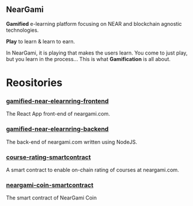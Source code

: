 ## NearGami

**Gamified** e-learning platform focusing on NEAR and blockchain agnostic technologies.

**Play** to learn & learn to earn.

In NearGami, it is playing that makes the users learn. You come to just play, but you learn in the process... This is what **Gamification** is all about.

# Reositories

### [gamified-near-elearnring-frontend](https://github.com/neargami/gamified-near-elearnring-frontend)

The React App front-end of neargami.com.

### [gamified-near-elearnring-backend](https://github.com/neargami/gamified-near-elearnring-backend)

The back-end of neargami.com written using NodeJS.

### [course-rating-smartcontract](https://github.com/neargami/course-rating-smartcontract)

A smart contract to enable on-chain rating of courses at neargami.com.

### [neargami-coin-smartcontract](https://github.com/neargami/neargami-coin-smartcontract)

The smart contract of NearGami Coin

